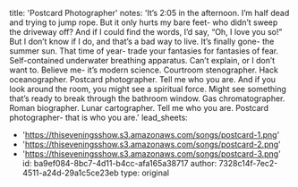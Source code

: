 title: 'Postcard Photographer'
notes: 'It’s 2:05 in the afternoon. I’m half dead and trying to jump rope. But it only hurts my bare feet- who didn’t sweep the driveway off? And if I could find the words, I’d say, “Oh, I love you so!” But I don’t know if I do, and that’s a bad way to live. It’s finally gone- the summer sun. That time of year- trade your fantasies for fantasies of fear. Self-contained underwater breathing apparatus. Can’t explain, or I don’t want to. Believe me- it’s modern science. Courtroom stenographer. Hack oceanographer. Postcard photographer. Tell me who you are. And if you look around the room, you might see a spiritual force. Might see something that’s ready to break through the bathroom window. Gas chromatographer. Roman biographer. Lunar cartographer. Tell me who you are. Postcard photographer- that is who you are.'
lead_sheets:
  - 'https://thiseveningsshow.s3.amazonaws.com/songs/postcard-1.png'
  - 'https://thiseveningsshow.s3.amazonaws.com/songs/postcard-2.png'
  - 'https://thiseveningsshow.s3.amazonaws.com/songs/postcard-3.png'
id: ba9ef084-8bc7-4d11-b4cc-afa165a38717
author: 7328c14f-7ec2-4511-a24d-29a1c5ce23eb
type: original
